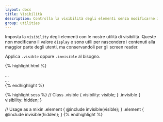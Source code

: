 ```yaml
---
layout: docs
title: Visibilità
description: Controlla la visibilità degli elementi senza modificarne il valore 'display'. 
group: utilities
---
```


Imposta la `visibility` degli elementi con le nostre utilità di visibilità. Queste non modificano  il valore `display` e sono utili per nascondere i contenuti alla maggior parte degli utenti, ma conservandoli per gli screen reader.

Applica `.visible` oppure `.invisible` al bisogno.

{% highlight html %}
<div class="visible">...</div>
<div class="invisible">...</div>
{% endhighlight %}

{% highlight scss %}
// Class
.visible {
  visibility: visible;
}
.invisible {
  visibility: hidden;
}

// Usage as a mixin
.element {
  @include invisible(visible);
}
.element {
  @include invisible(hidden);
}
{% endhighlight %}
